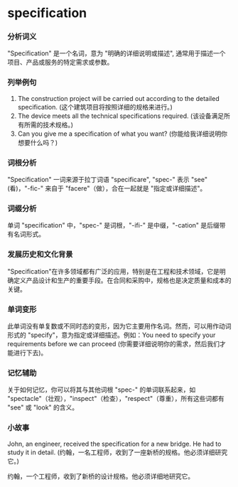 # specification

### 分析词义

  

"Specification" 是一个名词，意为 "明确的详细说明或描述", 通常用于描述一个项目、产品或服务的特定需求或参数。

  

### 列举例句

  

1.  The construction project will be carried out according to the detailed specification. (这个建筑项目将按照详细的规格来进行。)
2.  The device meets all the technical specifications required. (该设备满足所有所需的技术规格。)
3.  Can you give me a specification of what you want? (你能给我详细说明你想要什么吗？)

  

### 词根分析

  

"Specification" 一词来源于拉丁词语 "specificare", "spec-" 表示 "see" (看)，"-fic-" 来自于 "facere"（做），合在一起就是 "指定或详细描述"。

  

### 词缀分析

  

单词 "specification" 中，"spec-" 是词根，"-ifi-" 是中缀，"-cation" 是后缀带有名词形式。

  

### 发展历史和文化背景

  

"Specification"在许多领域都有广泛的应用，特别是在工程和技术领域，它是明确定义产品设计和生产的重要手段。在合同和采购中，规格也是决定质量和成本的关键。

  

### 单词变形

  

此单词没有单复数或不同时态的变形，因为它主要用作名词。然而，可以用作动词形式的 "specify"，意为指定或详细描述。例如：You need to specify your requirements before we can proceed (你需要详细说明你的需求，然后我们才能进行下去)。

  

### 记忆辅助

  

关于如何记忆，你可以将其与其他词根 "spec-" 的单词联系起来，如 "spectacle"（壮观），"inspect"（检查），"respect"（尊重），所有这些词都有 "see" 或 "look" 的含义。

  

### 小故事

  

John, an engineer, received the specification for a new bridge. He had to study it in detail. (约翰，一名工程师，收到了一座新桥的规格。他必须详细研究它。)

  

约翰，一个工程师，收到了新桥的设计规格。他必须详细地研究它。
